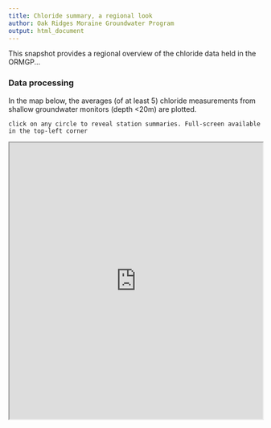 ```yaml
---
title: Chloride summary, a regional look
author: Oak Ridges Moraine Groundwater Program
output: html_document
---
```


This snapshot provides a regional overview of the chloride data held in the ORMGP...


### Data processing
In the map below, the averages (of at least 5) chloride measurements from shallow groundwater monitors (depth <20m) are plotted.

`click on any circle to reveal station summaries. Full-screen available in the top-left corner`

<iframe src="https://golang.oakridgeswater.ca/pages/chem-chloride-map.html" width="100%" height="550" scrolling="no" allowfullscreen></iframe>
